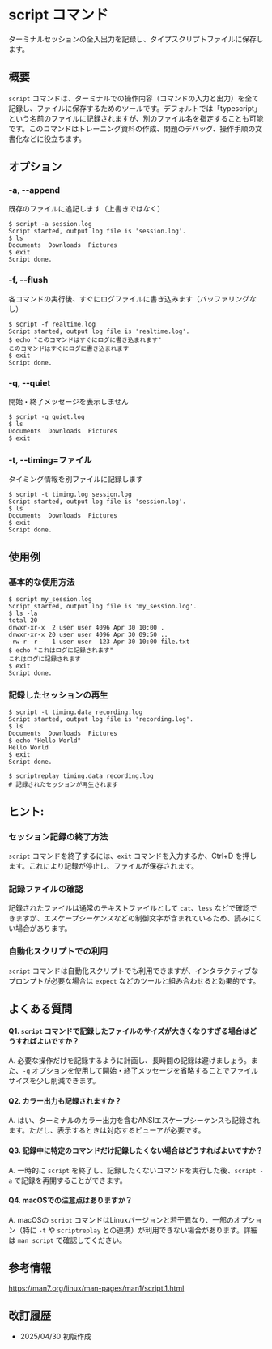 # script コマンド

ターミナルセッションの全入出力を記録し、タイプスクリプトファイルに保存します。

## 概要

`script` コマンドは、ターミナルでの操作内容（コマンドの入力と出力）を全て記録し、ファイルに保存するためのツールです。デフォルトでは「typescript」という名前のファイルに記録されますが、別のファイル名を指定することも可能です。このコマンドはトレーニング資料の作成、問題のデバッグ、操作手順の文書化などに役立ちます。

## オプション

### **-a, --append**

既存のファイルに追記します（上書きではなく）

```console
$ script -a session.log
Script started, output log file is 'session.log'.
$ ls
Documents  Downloads  Pictures
$ exit
Script done.
```

### **-f, --flush**

各コマンドの実行後、すぐにログファイルに書き込みます（バッファリングなし）

```console
$ script -f realtime.log
Script started, output log file is 'realtime.log'.
$ echo "このコマンドはすぐにログに書き込まれます"
このコマンドはすぐにログに書き込まれます
$ exit
Script done.
```

### **-q, --quiet**

開始・終了メッセージを表示しません

```console
$ script -q quiet.log
$ ls
Documents  Downloads  Pictures
$ exit
```

### **-t, --timing=ファイル**

タイミング情報を別ファイルに記録します

```console
$ script -t timing.log session.log
Script started, output log file is 'session.log'.
$ ls
Documents  Downloads  Pictures
$ exit
Script done.
```

## 使用例

### 基本的な使用方法

```console
$ script my_session.log
Script started, output log file is 'my_session.log'.
$ ls -la
total 20
drwxr-xr-x  2 user user 4096 Apr 30 10:00 .
drwxr-xr-x 20 user user 4096 Apr 30 09:50 ..
-rw-r--r--  1 user user  123 Apr 30 10:00 file.txt
$ echo "これはログに記録されます"
これはログに記録されます
$ exit
Script done.
```

### 記録したセッションの再生

```console
$ script -t timing.data recording.log
Script started, output log file is 'recording.log'.
$ ls
Documents  Downloads  Pictures
$ echo "Hello World"
Hello World
$ exit
Script done.

$ scriptreplay timing.data recording.log
# 記録されたセッションが再生されます
```

## ヒント:

### セッション記録の終了方法

`script` コマンドを終了するには、`exit` コマンドを入力するか、Ctrl+D を押します。これにより記録が停止し、ファイルが保存されます。

### 記録ファイルの確認

記録されたファイルは通常のテキストファイルとして `cat`、`less` などで確認できますが、エスケープシーケンスなどの制御文字が含まれているため、読みにくい場合があります。

### 自動化スクリプトでの利用

`script` コマンドは自動化スクリプトでも利用できますが、インタラクティブなプロンプトが必要な場合は `expect` などのツールと組み合わせると効果的です。

## よくある質問

#### Q1. `script` コマンドで記録したファイルのサイズが大きくなりすぎる場合はどうすればよいですか？
A. 必要な操作だけを記録するように計画し、長時間の記録は避けましょう。また、`-q` オプションを使用して開始・終了メッセージを省略することでファイルサイズを少し削減できます。

#### Q2. カラー出力も記録されますか？
A. はい、ターミナルのカラー出力を含むANSIエスケープシーケンスも記録されます。ただし、表示するときは対応するビューアが必要です。

#### Q3. 記録中に特定のコマンドだけ記録したくない場合はどうすればよいですか？
A. 一時的に `script` を終了し、記録したくないコマンドを実行した後、`script -a` で記録を再開することができます。

#### Q4. macOSでの注意点はありますか？
A. macOSの `script` コマンドはLinuxバージョンと若干異なり、一部のオプション（特に `-t` や `scriptreplay` との連携）が利用できない場合があります。詳細は `man script` で確認してください。

## 参考情報

https://man7.org/linux/man-pages/man1/script.1.html

## 改訂履歴

- 2025/04/30 初版作成